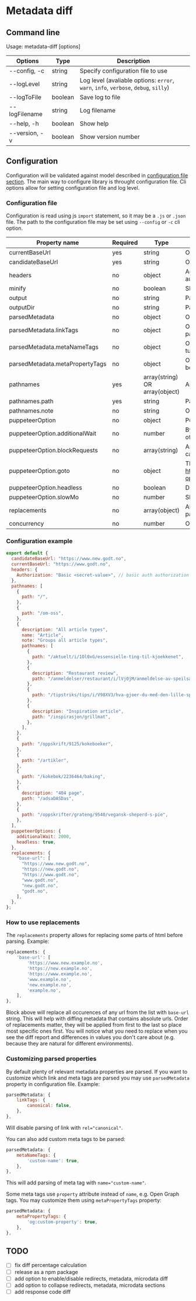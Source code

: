 # Metadata diff

## Command line

Usage: metadata-diff [options]

| Options       | Type    | Description                                                                         |
| ------------- | ------- | ----------------------------------------------------------------------------------- |
| --config, -c  | string  | Specify configuration file to use                                                   |
| --logLevel    | string  | Log level (avaliable options: `error`, `warn`, `info`, `verbose`, `debug`, `silly`) |
| --logToFile   | boolean | Save log to file                                                                    |
| --logFilename | string  | Log filename                                                                        |
| --help, -h    | boolean | Show help                                                                           |
| --version, -v | boolean | Show version number                                                                 |

## Configuration

Configuration will be validated against model described in [configuration file section](#configuration-file). The main way to configure library is throught configuration file. Cli options allow for setting configuration file and log level.

### Configuration file

Configuration is read using js `import` statement, so it may be a `.js` or `.json` file. The path to the configuration file may be set using `--config` or `-c` cli option.

| Property name                   | Required | Type                           | Description                                                                                                                                               |
| ------------------------------- | -------- | ------------------------------ | --------------------------------------------------------------------------------------------------------------------------------------------------------- |
| currentBaseUrl                  | yes      | string                         | Origin of _current_ host                                                                                                                                  |
| candidateBaseUrl                | yes      | string                         | Origin of _candidate_ host                                                                                                                                |
| headers                         | no       | object                         | Additional headers to be sent with each request, useful for custom user agent or authentication                                                           |
| minify                          | no       | boolean                        | Should the report be minified (Default: `true`)                                                                                                           |
| output                          | no       | string                         | Path for the output file (Default: `index.html`)                                                                                                          |
| outputDir                       | no       | string                         | Path for the output directory (Default: `dist`)                                                                                                           |
| parsedMetadata                  | no       | object                         | Object containing parsed metadata                                                                                                                         |
| parsedMetadata.linkTags         | no       | object                         | Object where keys are the value of rel property of link tag and value is boolean to turn parsing on/off                                                   |
| parsedMetadata.metaNameTags     | no       | object                         | Object where keys are the value of name property of meta tag and value is boolean to turn parsing on/off                                                  |
| parsedMetadata.metaPropertyTags | no       | object                         | Object where keys are the value of property property of meta tag and value is boolean to turn parsing on/off                                              |
| pathnames                       | yes      | array(string) OR array(object) | Array of pathnames to be tested                                                                                                                           |
| pathnames.path                  | yes      | string                         | Pathname to be tested                                                                                                                                     |
| pathnames.note                  | no       | string                         | Optional note for the pathname                                                                                                                            |
| puppeteerOption                 | no       | object                         | Puppeteer options                                                                                                                                         |
| puppeteerOption.additionalWait  | no       | number                         | By setting this property you may give puppeteer some timeout to increase the chance of completing js tasks. (Default: `0`)                                |
| puppeteerOption.blockRequests   | no       | array(string)                  | Array of regular expressions that will be matched against outgoing requests and cancelling matched. Intended for ads, tracking, etc.                      |
| puppeteerOption.goto            | no       | object                         | This property will be passed to puppeteer's `page.goto` as options. https://github.com/GoogleChrome/puppeteer/blob/master/docs/api.md#pagegotourl-options |
| puppeteerOption.headless        | no       | boolean                        | Disable headless                                                                                                                                          |
| puppeteerOption.slowMo          | no       | number                         | Slow the puppeteer                                                                                                                                        |
| replacements                    | no       | array(object)                  | Allows for replacing some properties in html before parsing. Intended for random parts like urls, tokens, etc. check below for more info                  |
| concurrency                     | no       | number                         | Option to make diffs concurrently (default: 1)                                                                                                            |

### Configuration example

```js
export default {
  candidateBaseUrl: "https://www.new.godt.no",
  currentBaseUrl: "https://www.godt.no",
  headers: {
    Authorization: "Basic <secret-value>", // basic auth authorization
  },
  pathnames: [
    {
      path: "/",
    },
    {
      path: "/om-oss",
    },
    {
      description: "All article types",
      name: "Article",
      note: "Groups all article types",
      pathnames: [
        {
          path: "/aktuelt/i/1Ol0xG/essensielle-ting-til-kjoekkenet",
        },
        {
          description: "Restaurant review",
          path: "/anmeldelser/restaurant/i/lVj0jM/anmeldelse-av-speilsalen",
        },
        {
          path: "/tipstriks/tips/i/V98XV3/hva-gjoer-du-med-den-lille-spiren-i-hvitloeken",
        },
        {
          description: "Inspiration article",
          path: "/inspirasjon/grillmat",
        },
      ],
    },
    {
      path: "/oppskrift/9125/kokeboeker",
    },
    {
      path: "/artikler",
    },
    {
      path: "/kokebok/2236464/baking",
    },
    {
      description: "404 page",
      path: "/adsaDASDas",
    },
    {
      path: "/oppskrifter/grateng/9540/vegansk-sheperd-s-pie",
    },
  ],
  puppeteerOptions: {
    additionalWait: 2000,
    headless: true,
  },
  replacements: {
    "base-url": [
      "https://www.new.godt.no",
      "https://new.godt.no",
      "https://www.godt.no",
      "www.godt.no",
      "new.godt.no",
      "godt.no",
    ],
  },
};
```

### How to use replacements

The `replacements` property allows for replacing some parts of html before parsing. Example:

```js
replacements: {
    'base-url': [
        'https://www.new.example.no',
        'https://new.example.no',
        'https://www.example.no',
        'www.example.no',
        'new.example.no',
        'example.no',
    ],
},
```

Block above will replace all occurences of any url from the list with `base-url` string. This will help with diffing metadata that contains absolute urls. Order of replacements matter, they will be applied from first to the last so place most specific ones first. You will notice what you need to replace when you see the diff report and differences in values you don't care about (e.g. because they are natural for different environments).

### Customizing parsed properties

By default plenty of relevant metadata properties are parsed. If you want to customize which link and meta tags are parsed you may use `parsedMetadata` property in configuration file. Example:

```js
parsedMetadata: {
    linkTags: {
        canonical: false,
    },
},
```

Will disable parsing of link with `rel="canonical"`.

You can also add custom meta tags to be parsed:

```js
parsedMetadata: {
    metaNameTags: {
        'custom-name': true,
    },
},
```

This will add parsing of meta tag with `name="custom-name"`.

Some meta tags use `property` attribute instead of `name`, e.g. Open Graph tags. You may customize them using `metaPropertyTags` property:

```js
parsedMetadata: {
    metaPropertyTags: {
        'og:custom-property': true,
    },
},
```

## TODO

- [ ] fix diff percentage calculation
- [ ] release as a npm package
- [ ] add option to enable/disable redirects, metadata, microdata diff
- [ ] add option to collapse redirects, metadata, microdata sections
- [ ] add response code diff
